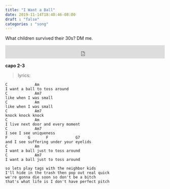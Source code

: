 ```yaml
---
title: "I Want a Ball"
date: 2019-11-14T18:40:46-08:00
draft : "false"
categories : "song"
---
```


What children survived their 30s? DM me.

<!--more-->

<iframe style="border: 0; width: 100%; height: 42px;" src="https://bandcamp.com/EmbeddedPlayer/album=2291264285/size=small/bgcol=ffffff/linkcol=0687f5/track=3347883976/transparent=true/" seamless><a href="http://michaelbetts.bandcamp.com/album/songs-part-3">Songs, part 3 by Michael Betts</a></iframe>

**capo 2-3**

> lyrics:

```
C            Am
I want a ball to toss around
C            Am7
like when I was small
C            Am
like when I was small
C            Am7
knock knock knock
C            Am
I live next door and every moment
C            Am7
I see I see uniqueness
F         G       F            G7
and I see suffering under your eyelids
C            Am
I want a ball just to toss around
C            Am7
I want a ball just to toss around

so lets play tags with the neighbor kids
I'll hide in the trash then pop out real quick
we're gonna die soon so don't be a bitch
that's what life is I don't have perfect pitch

```
